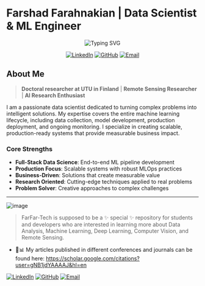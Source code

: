 # Farshad Farahnakian | Data Scientist & ML Engineer

<div align="center">

![Typing SVG](https://readme-typing-svg.demolab.com?font=Fira+Code&size=22&pause=1000&color=2E9EF7&center=true&vCenter=true&width=600&lines=Data+Scientist+%26+ML+Engineer;Developing+ML-based+Systems+for+EO+Applications;End-to-End+MLOps+Pipeline+Developer;Research+%26+Innovation+Focused)

[![LinkedIn](https://img.shields.io/badge/LinkedIn-0077B5?style=for-the-badge&logo=linkedin&logoColor=white)](https://linkedin.com/in/farshad-farahnakian-861955194)
[![GitHub](https://img.shields.io/badge/GitHub-100000?style=for-the-badge&logo=github&logoColor=white)](https://utu.fi/en/people/farshad-farahnakian)
[![Email](https://img.shields.io/badge/Email-D14836?style=for-the-badge&logo=gmail&logoColor=white)](mailto:farshad.farahnakian@utu.fi)

</div>

## About Me

> **Doctoral researcher at UTU in Finland** | **Remote Sensing Researcher** | **AI Research Enthusiast**

I am a passionate data scientist dedicated to turning complex problems into intelligent solutions. My expertise covers the entire machine learning lifecycle, including data collection, model development, production deployment, and ongoing monitoring. I specialize in creating scalable, production-ready systems that provide measurable business impact.

### Core Strengths
- **Full-Stack Data Science**: End-to-end ML pipeline development
- **Production Focus**: Scalable systems with robust MLOps practices
- **Business-Driven**: Solutions that create measurable value
- **Research Oriented**: Cutting-edge techniques applied to real problems
- **Problem Solver**: Creative approaches to complex challenges

---

![image](https://github.com/user-attachments/assets/17a8a8bb-24db-4965-b79d-4272f3ee3547)


> FarFar-Tech is supposed to be a ✨ special ✨ repository for students 
and developers who are interested in learning more about Data Analysis, 
Machine Learning, Deep Learning, Computer Vision, and Remote Sensing.  

- 👻📊 My articles published in different conferences and journals can be found here: 
  https://scholar.google.com/citations?user=gNB1jdYAAAAJ&hl=en

 
[![LinkedIn](https://img.shields.io/badge/LinkedIn-0077B5?style=for-the-badge&logo=linkedin&logoColor=white)](https://linkedin.com/in/farshad-farahnakian-861955194)
[![GitHub](https://img.shields.io/badge/GitHub-100000?style=for-the-badge&logo=github&logoColor=white)](https://utu.fi/en/people/farshad-farahnakian)
[![Email](https://img.shields.io/badge/Email-D14836?style=for-the-badge&logo=gmail&logoColor=white)](mailto:farshad.farahnakian@utu.fi)
